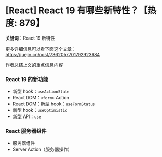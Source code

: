 # [React] React 19 有哪些新特性？【热度: 879】

**关键词**：React 19 新特性

更多详细信息可以看下面这个文章： https://juejin.cn/post/7362057701792923684

作者总结上文的重点信息内容

### React 19 的新功能

- 新型 hook：`useActionState`
- React DOM：`<form>` Action
- React DOM：新型 hook：`useFormStatus`
- 新型 hook：`useOptimistic`
- 新型 API：`use`

### React 服务器组件

- 服务器组件
- Server Action（服务器操作）